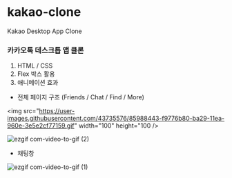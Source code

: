 # kakao-clone
 
Kakao Desktop App Clone

### 카카오톡 데스크톱 앱 클론 
1. HTML / CSS
2. Flex 박스 활용
3. 애니메이션 효과


* 전체 페이지 구조
(Friends / Chat / Find / More)

<img src="https://user-images.githubusercontent.com/43735576/85988443-f9776b80-ba29-11ea-960e-3e5e2cf77159.gif" width="100" height="100 />

![ezgif com-video-to-gif (2)](https://user-images.githubusercontent.com/43735576/85988443-f9776b80-ba29-11ea-960e-3e5e2cf77159.gif)

* 채팅창

![ezgif com-video-to-gif (1)](https://user-images.githubusercontent.com/43735576/85987703-f3cd5600-ba28-11ea-8ac1-95e0dad54924.gif)
